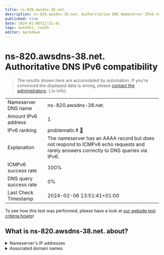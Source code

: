 ```yaml
---
title: ns-820.awsdns-38.net.
description: ns-820.awsdns-38.net. Authoritative DNS Nameserver IPv6 compatibility
published: true
date: 2024-02-06T12:51:41
tags: authdns, rank5
editor: markdown
---
```


# ns-820.awsdns-38.net. Authoritative DNS IPv6 compatibility

> The results shown here are accumulated by automation. If you're convinced the displayed data is wrong, please [contact the administrators](/howto/chat). 
{.is-info}




|   |   |
| - | - |
| Nameserver DNS name | ns-820.awsdns-38.net.
| Amount IPv6 address | 1
| IPv6 ranking | problematic :arrow_double_down: [🔗](/howto/ranking) |
| Explanation | The nameserver has an AAAA record but does not respond to ICMPv6 echo requests and rarely answers correctly to DNS queries via IPv6. |
| ICMPv6 success rate | 100%|
| DNS query success rate | 0% |
| Last Check Timestamp | 2024-02-06 13:51:41+01:00 |

To see how this test was performed, please have a look at [our website test criteria howto](/howto/testcriteria/authdns)!


## What is ns-820.awsdns-38.net. about?




<details>
<summary>Nameserver's IP addresses</summary>

2600:9000:5303:3400::1

</details>



<details>
<summary>Associated domain names</summary>

www.influxdata.com

</details>

